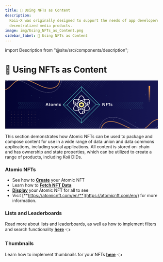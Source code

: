 ```yaml
---
title: 🎨 Using NFTs as Content
description:
  Koii-X was originally designed to support the needs of app developers building
  decentralized media products.
image: img/Using_NFTs_as_Content.png
sidebar_label: 🎨 Using NFTs as Content
---
```


import Description from "@site/src/components/description";

# 🎨 Using NFTs as Content

![Banner](../img/Using_NFTs_as_Content.png)

<Description
  text="Koii-X was originally designed to support the needs of app developers building
  decentralized media products."
/>

This section demonstrates how Atomic NFTs can be used to package and compose content for use in a wide range of data union and data commons applications, including social applications. All content is stored on-chain and has ownership and state properties, which can be utilized to create a range of products, including Koii DIDs.

### Atomic NFTs

- See how to [**Create**](./create-nfts) your Atomic NFT
- Learn how to [**Fetch NFT Data**](./fetching-nft-data)
- [**Display**](./display-nfts) your Atomic NFT for all to see
- Visit [**https://atomicnft.com/en/**](https://atomicnft.com/en/) for more information.&#x20;

### Lists and Leaderboards

Read more about lists and leaderboards, as well as how to implement filters and search functionality [**here**](./lists-and-leaderboards) 👈

### Thumbnails

Learn how to implement thumbnails for your NFTs [**here**](./using-thumbnails) 👈
